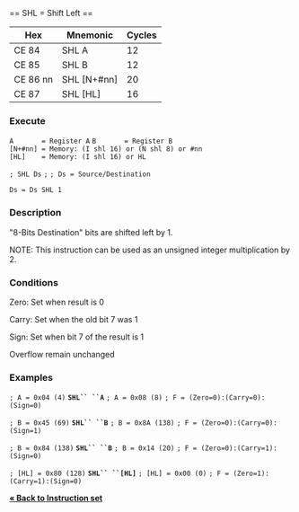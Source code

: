 \== SHL = Shift Left ==

| Hex      | Mnemonic       | Cycles |
| -------- | -------------- | ------ |
| CE 84    | SHL A          | 12     |
| CE 85    | SHL B          | 12     |
| CE 86 nn | SHL \[N+\#nn\] | 20     |
| CE 87    | SHL \[HL\]     | 16     |

### Execute

`A       = Register A`
`B       = Register B`
`[N+#nn] = Memory: (I shl 16) or (N shl 8) or #nn`
`[HL]    = Memory: (I shl 16) or HL`

`; SHL Ds`
`;`
`; Ds = Source/Destination`

`Ds = Ds SHL 1`

### Description

"8-Bits Destination" bits are shifted left by 1.

NOTE: This instruction can be used as an unsigned integer multiplication
by 2.

### Conditions

Zero: Set when result is 0

Carry: Set when the old bit 7 was 1

Sign: Set when bit 7 of the result is 1

Overflow remain unchanged

### Examples

`; A = 0x04 (4)`
**`SHL`` ``A`**
`; A = 0x08 (8)`
`; F = (Zero=0):(Carry=0):(Sign=0)`

`; B = 0x45 (69)`
**`SHL`` ``B`**
`; B = 0x8A (138)`
`; F = (Zero=0):(Carry=0):(Sign=1)`

`; B = 0x84 (138)`
**`SHL`` ``B`**
`; B = 0x14 (20)`
`; F = (Zero=0):(Carry=1):(Sign=0)`

`; [HL] = 0x80 (128)`
**`SHL`` ``[HL]`**
`; [HL] = 0x00 (0)`
`; F = (Zero=1):(Carry=1):(Sign=0)`

[**« Back to Instruction set**](PM_InstructionList.md "wikilink")